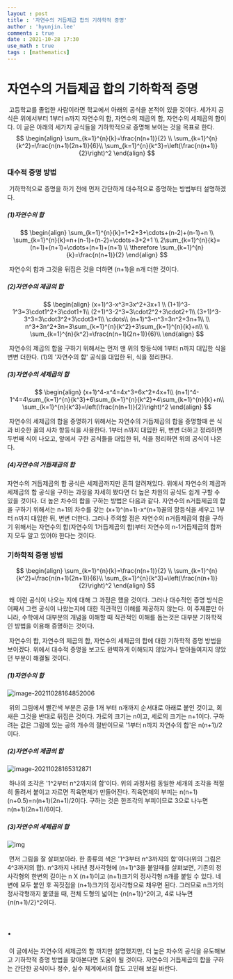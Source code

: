 ```yaml
---
layout : post
title : '자연수의 거듭제곱 합의 기하학적 증명'
author : 'hyunjin.lee'
comments : true
date : 2021-10-28 17:30
use_math : true
tags : [mathematics]
---
```


# 자연수의 거듭제곱 합의 기하학적 증명

​	고등학교를 졸업한 사람이라면 학교에서 아래의 공식을 본적이 있을 것이다. 세가지 공식은 위에서부터 1부터 n까지 자연수의 합, 자연수의 제곱의 합, 자연수의 세제곱의 합이다. 이 글은 아래의 세가지 공식들을 기하학적으로 증명해 보이는 것을 목표로 한다.
$$
\begin{align}
\sum_{k=1}^{n}{k}=\frac{n(n+1)}{2} \\
\sum_{k=1}^{n}{k^2}=\frac{n(n+1)(2n+1)}{6}\\
\sum_{k=1}^{n}{k^3}=\left(\frac{n(n+1)}{2}\right)^2
\end{align}
$$


### 대수적 증명 방법

​	기하학적으로 증명을 하기 전에 먼저 간단하게 대수적으로 증명하는 방법부터 설명하겠다.

##### (1)자연수의 합

$$
\begin{align}
\sum_{k=1}^{n}{k}=1+2+3+\cdots+(n-2)+(n-1)+n \\
\sum_{k=1}^{n}{k}=n+(n-1)+(n-2)+\cdots+3+2+1 \\
2\sum_{k=1}^{n}{k}=(n+1)+(n+1)+\cdots+(n+1)+(n+1) \\
\therefore \sum_{k=1}^{n}{k}=\frac{n(n+1)}{2}
\end{align}
$$

​	자연수의 합과 그것을 뒤집은 것을 더하면 (n+1)을 n개 더한 것이다.

##### (2)자연수의 제곱의 합

$$
\begin{align}
(x+1)^3-x^3=3x^2+3x+1 \\
(1+1)^3-1^3=3\cdot1^2+3\cdot1+1\\
(2+1)^3-2^3=3\cdot2^2+3\cdot2+1\\
(3+1)^3-3^3=3\cdot3^2+3\cdot3+1\\
\cdots\\
(n+1)^3-n^3=3n^2+3n+1\\
\\
n^3+3n^2+3n=3\sum_{k=1}^{n}{k^2}+3\sum_{k=1}^{n}{k}+n\\
\\
\sum_{k=1}^{n}{k^2}=\frac{n(n+1)(2n+1)}{6}\\
\end{align}
$$

​	자연수의 제곱의 합을 구하기 위해서는 먼저 맨 위의 항등식에 1부터 n까지 대입한 식을 변변 더한다.  (1)의 '자연수의 합' 공식을 대입한 뒤, 식을 정리한다.

##### (3)자연수의 세제곱의 합

$$
\begin{align}
(x+1)^4-x^4=4x^3+6x^2+4x+1\\
(n+1)^4-1^4=4\sum_{k=1}^{n}{k^3}+6\sum_{k=1}^{n}{k^2}+4\sum_{k=1}^{n}{k}+n\\
\sum_{k=1}^{n}{k^3}=\left(\frac{n(n+1)}{2}\right)^2
\end{align}
$$

​	자연수의 세제곱의 합을 증명하기 위해서는 자연수의 거듭제곱의 합을 증명할때 쓴 식과 비슷한 꼴의 사차 항등식을 사용한다. 1부터 n까지 대입한 뒤, 변변 더하고 정리하면 두번째 식이 나오고, 앞에서 구한 공식들을 대입한 뒤,  식을 정리하면 위의 공식이 나온다.

##### (4)자연수의 거듭제곱의 합

 자연수의 거듭제곱의 합 공식은 세제곱까지만 흔히 알려져있다. 위에서 자연수의 제곱과 세제곱의 합 공식을 구하는 과정을 자세히 봤다면 더 높은 차원의 공식도 쉽게 구할 수 있을 것이다. 더 높은 차수의 합을 구하는 방법은 다음과 같다. 자연수의 n거듭제곱의 합을 구하기 위해서는 n+1의 차수를 갖는 (x+1)^(n+1)-x^(n+1)꼴의 항등식을 세우고 1부터 n까지 대입한 뒤, 변변 더한다. 그러나 주의할 점은 자연수의 n거듭제곱의 합을 구하기 위해서는 자연수의 합(자연수의 1거듭제곱의 합)부터 자연수의 n-1거듭제곱의 합까지 모두 알고 있어야 한다는 것이다.



### 기하학적 증명 방법

$$
\begin{align}
\sum_{k=1}^{n}{k}=\frac{n(n+1)}{2} \\
\sum_{k=1}^{n}{k^2}=\frac{n(n+1)(2n+1)}{6}\\
\sum_{k=1}^{n}{k^3}=\left(\frac{n(n+1)}{2}\right)^2
\end{align}
$$

​	왜 이런 공식이 나오는 지에 대해 그 과정은 했을 것이다. 그러나 대수적인 증명 방식은 어째서 그런 공식이 나왔는지에 대한 직관적인 이해를 제공하지 않는다. 이 주제뿐만 아니라, 수학에서 대부분의 개념을 이해할 때 직관적인 이해를 돕는것은 대부분 기하학적인 방법을 이용해 증명하는 것이다.

​	자연수의 합, 자연수의 제곱의 합, 자연수의 세제곱의 합에 대한 기하학적 증명 방법을 보이겠다. 위에서 대수적 증명을 보고도 완벽하게 이해되지 않았거나 받아들여지지 않았던 부분이 해결될 것이다.

##### (1)자연수의 합

![image-20211028164852006](C:\Users\USER\AppData\Roaming\Typora\typora-user-images\image-20211028164852006.png)

​	위의 그림에서 빨간색 부분은 공을 1개 부터 n개까지 순서대로 아래로 붙인 것이고, 회새은 그것을 반대로 뒤집은 것이다. 가로의 크기는 n이고, 세로의 크기는 n+1이다. 구하려는 값은 그림에 있는 공의 개수의 절반이므로 '1부터 n까지 자연수의 합'은 n(n+1)/2이다.

##### (2)자연수의 제곱의 합

![image-20211028165312871](C:\Users\USER\AppData\Roaming\Typora\typora-user-images\image-20211028165312871.png)

​	하나의 조각은 '1^2부터 n^2까지의 합'이다. 위의 과정처럼 동일한 세개의 조각을 적절히 돌려서 붙이고 자르면  직육면체가 만들어진다. 직육면체의 부피는 n(n+1)(n+0.5)=n(n+1)(2n+1)/2이다. 구하는 것은 한조각의 부피이므로 3으로 나누면 n(n+1)(2n+1)/6이다.

##### (3)자연수의 세제곱의 합

![img](https://t1.daumcdn.net/cfile/blog/231B5F33525A8CD529)

​	먼저 그림을 잘 살펴보아라. 한 종류의 색은 '1^3부터 n^3까지의 합'이다(위의 그림은 4^3까지의 합). n^3까지 나타낸 정사각형에 (n+1)^3을 붙일때를 살펴보면, 기존의 정사각형의 한변의 길이는 n X (n+1)이고 (n+1)크기의 정사각형 n개를 붙일 수 있다. 네 변에 모두 붙인 후 꼭짓점을 (n+1)크기의 정사각형으로 채우면 된다. 그러므로 n크기의 정사각형까지 붙였을 때, 전체 도형의 넓이는 {n(n+1)}^2이고, 4로 나누면 {n(n+1)/2}^2이다.

# .

​	이 글에서는 자연수의 세제곱의 합 까지만 설명했지만, 더 높은 차수의 공식을 유도해보고 기하학적 증명 방법을 찾아본다면 도움이 될 것이다. 자연수의 거듭제곱의 합을 구하는 간단한 공식이나 정수, 실수 체계에서의 합도 고민해 보길 바란다.



